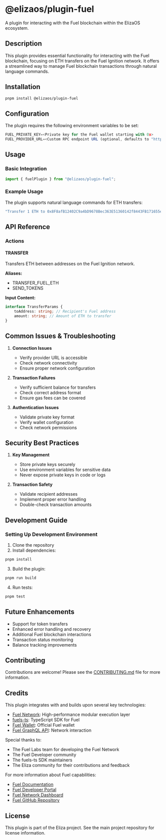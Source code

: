 # @elizaos/plugin-fuel

A plugin for interacting with the Fuel blockchain within the ElizaOS ecosystem.

## Description

This plugin provides essential functionality for interacting with the Fuel blockchain, focusing on ETH transfers on the Fuel Ignition network. It offers a streamlined way to manage Fuel blockchain transactions through natural language commands.

## Installation

```bash
pnpm install @elizaos/plugin-fuel
```

## Configuration

The plugin requires the following environment variables to be set:

```typescript
FUEL_PRIVATE_KEY=<Private key for the Fuel wallet starting with 0x>
FUEL_PROVIDER_URL=<Custom RPC endpoint URL (optional, defaults to "https://mainnet.fuel.network/v1/graphql")>
```

## Usage

### Basic Integration

```typescript
import { fuelPlugin } from "@elizaos/plugin-fuel";
```

### Example Usage

The plugin supports natural language commands for ETH transfers:

```typescript
"Transfer 1 ETH to 0x8F8afB12402C9a4bD9678Bec363E51360142f8443FB171655eEd55dB298828D1";
```

## API Reference

### Actions

#### TRANSFER

Transfers ETH between addresses on the Fuel Ignition network.

**Aliases:**

- TRANSFER_FUEL_ETH
- SEND_TOKENS

**Input Content:**

```typescript
interface TransferParams {
    toAddress: string; // Recipient's Fuel address
    amount: string; // Amount of ETH to transfer
}
```

## Common Issues & Troubleshooting

1. **Connection Issues**

    - Verify provider URL is accessible
    - Check network connectivity
    - Ensure proper network configuration

2. **Transaction Failures**

    - Verify sufficient balance for transfers
    - Check correct address format
    - Ensure gas fees can be covered

3. **Authentication Issues**
    - Validate private key format
    - Verify wallet configuration
    - Check network permissions

## Security Best Practices

1. **Key Management**

    - Store private keys securely
    - Use environment variables for sensitive data
    - Never expose private keys in code or logs

2. **Transaction Safety**
    - Validate recipient addresses
    - Implement proper error handling
    - Double-check transaction amounts

## Development Guide

### Setting Up Development Environment

1. Clone the repository
2. Install dependencies:

```bash
pnpm install
```

3. Build the plugin:

```bash
pnpm run build
```

4. Run tests:

```bash
pnpm test
```

## Future Enhancements

- Support for token transfers
- Enhanced error handling and recovery
- Additional Fuel blockchain interactions
- Transaction status monitoring
- Balance tracking improvements

## Contributing

Contributions are welcome! Please see the [CONTRIBUTING.md](CONTRIBUTING.md) file for more information.

## Credits

This plugin integrates with and builds upon several key technologies:

- [Fuel Network](https://fuel.network/): High-performance modular execution layer
- [fuels-ts](https://github.com/FuelLabs/fuels-ts): TypeScript SDK for Fuel
- [Fuel Wallet](https://wallet.fuel.network/): Official Fuel wallet
- [Fuel GraphQL API](https://docs.fuel.network/docs/graphql/): Network interaction

Special thanks to:

- The Fuel Labs team for developing the Fuel Network
- The Fuel Developer community
- The fuels-ts SDK maintainers
- The Eliza community for their contributions and feedback

For more information about Fuel capabilities:

- [Fuel Documentation](https://docs.fuel.network/)
- [Fuel Developer Portal](https://developers.fuel.network/)
- [Fuel Network Dashboard](https://app.fuel.network/)
- [Fuel GitHub Repository](https://github.com/FuelLabs)

## License

This plugin is part of the Eliza project. See the main project repository for license information.
